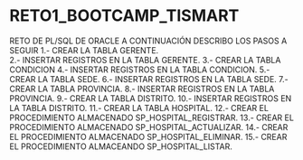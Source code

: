# RETO1_BOOTCAMP_TISMART
RETO DE PL/SQL DE ORACLE 
A CONTINUACIÓN DESCRIBO LOS PASOS A SEGUIR
1.- CREAR LA TABLA GERENTE.  
2.- INSERTAR REGISTROS EN LA TABLA GERENTE.
3.- CREAR LA TABLA CONDICION
4.- INSERTAR REGISTROS EN LA TABLA CONDICION.
5.- CREAR LA TABLA SEDE.
6.- INSERTAR REGISTROS EN LA TABLA SEDE.
7.- CREAR LA TABLA PROVINCIA.
8.- INSERTAR REGISTROS EN LA TABLA PROVINCIA.
9.- CREAR LA TABLA DISTRITO.
10.- INSERTAR REGISTROS EN LA TABLA DISTRITO.
11.- CREAR LA TABLA HOSPITAL.
12.- CREAR EL PROCEDIMIENTO ALMACENADO SP_HOSPITAL_REGISTRAR.
13.- CREAR EL PROCEDIMIENTO ALMACENADO SP_HOSPITAL_ACTUALIZAR.
14.- CREAR EL PROCEDIMIENTO ALMACENADO SP_HOSPITAL_ELIMINAR.
15.- CREAR EL PROCEDIMIENTO ALMACEANDO SP_HOSPITAL_LISTAR.
